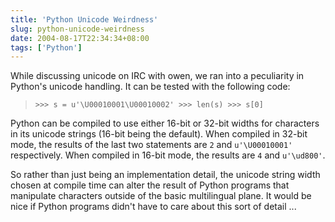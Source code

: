 ```yaml
---
title: 'Python Unicode Weirdness'
slug: python-unicode-weirdness
date: 2004-08-17T22:34:34+08:00
tags: ['Python']
---
```


While discussing unicode on IRC with owen, we ran into a peculiarity in
Python\'s unicode handling. It can be tested with the following code:

> `>>> s = u'\U00010001\U00010002' >>> len(s) >>> s[0]`

Python can be compiled to use either 16-bit or 32-bit widths for
characters in its unicode strings (16-bit being the default). When
compiled in 32-bit mode, the results of the last two statements are `2`
and `u'\U00010001'` respectively. When compiled in 16-bit mode, the
results are `4` and `u'\ud800'`.

So rather than just being an implementation detail, the unicode string
width chosen at compile time can alter the result of Python programs
that manipulate characters outside of the basic multilingual plane. It
would be nice if Python programs didn\'t have to care about this sort of
detail \...

